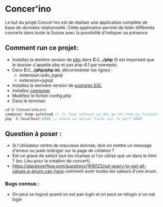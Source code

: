 # Concer'ino
Le but du projet Concer'ino est de réaliser une application complète de base de données relationnelle. Cette application permet de lister différents
concerts dans toute la Suisse avec la possibilité d’indiquer sa présence

## Comment run ce projet:
* Installez la denière version de [php](https://www.sitepoint.com/how-to-install-php-on-windows/) dans **C:/.../php** (Il est important que le dossier s'appelle php et pas php-8.1 par exemple).
* Dans **C:/.../php/php.ini**, décommenter les lignes :
    * extension=pdo_pgsql
    * extension=pgsql
* Installez la dernière version de [postgres SQL](https://www.enterprisedb.com/downloads/postgres-postgresql-downloads)
* Installez [composer](https://getcomposer.org/)
* Modifiez le fichier config.php
* Dans le terminal: 
```js
cd D:\Concerino\src
composer dump-autoload // Il faut refaire ça dès qu'on crée un fichier/dossier
php -S localhost:8888 // ouvre un server local sur le port 8888
```


## Question à poser :
* Si l'utilisateur rentre de mauvaise donnée, doit-on mettre un message d'erreur ou juste rediriger sur la page de création ?
* Est-ce grave de select tout les champs si l'on utilise que un dans le html ? (ex: Lieu pour la création de concert).
* https://stackoverflow.com/questions/1616123/sql-query-to-get-all-values-a-enum-can-have comment avoir toutes les valeurs d'une enum.

### Bugs connus :
* On peut se logout quand on est pas login et on peut se relogin si on est login